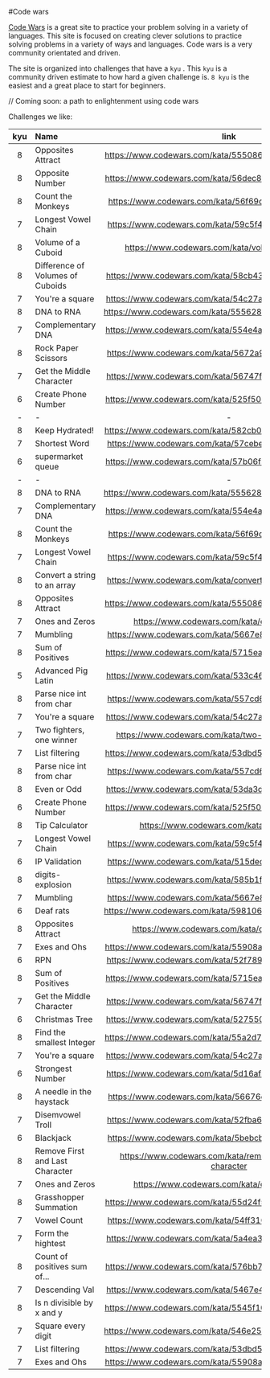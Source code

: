 #Code wars

[Code Wars](https://codewars.com) is a great site to practice your problem solving in a variety of languages. This site is focused on creating clever solutions to practice solving problems in a variety of ways and languages. Code wars is a very community orientated and driven.

The site is organized into challenges that have a `kyu` . This `kyu` is a community driven estimate to how hard a given challenge is. `8 kyu` is the easiest and a great place to start for beginners.

// Coming soon: a path to enlightenment using code wars

Challenges we like:

| kyu | Name                             |                             link                              |  language  |
| :-: | :------------------------------- | :-----------------------------------------------------------: | :--------: |
|  8  | Opposites Attract                |    https://www.codewars.com/kata/555086d53eac039a2a000083     |     C#     |
|  8  | Opposite Number                  |    https://www.codewars.com/kata/56dec885c54a926dcd001095     |     C#     |
|  8  | Count the Monkeys                |    https://www.codewars.com/kata/56f69d9f9400f508fb000ba7     |     C#     |
|  7  | Longest Vowel Chain              |    https://www.codewars.com/kata/59c5f4e9d751df43cf000035     |     C#     |
|  8  | Volume of a Cuboid               |       https://www.codewars.com/kata/volume-of-a-cuboid        |     C#     |
|  8  | Difference of Volumes of Cuboids |    https://www.codewars.com/kata/58cb43f4256836ed95000f97     |     C#     |
|  7  | You're a square                  |    https://www.codewars.com/kata/54c27a33fb7da0db0100040e     |     C#     |
|  8  | DNA to RNA                       |    https://www.codewars.com/kata/5556282156230d0e5e000089     |     C#     |
|  7  | Complementary DNA                |    https://www.codewars.com/kata/554e4a2f232cdd87d9000038     |     C#     |
|  8  | Rock Paper Scissors              |    https://www.codewars.com/kata/5672a98bdbdd995fad00000f     |     C#     |
|  7  | Get the Middle Character         |    https://www.codewars.com/kata/56747fd5cb988479af000028     |     C#     |
|  6  | Create Phone Number              |    https://www.codewars.com/kata/525f50e3b73515a6db000b83     |     C#     |
|  -  | -                                |                               -                               |     -      |
|  8  | Keep Hydrated!                   |    https://www.codewars.com/kata/582cb0224e56e068d800003c     |     C#     |
|  7  | Shortest Word                    |    https://www.codewars.com/kata/57cebe1dc6fdc20c57000ac9     |     C#     |
|  6  | supermarket queue                |    https://www.codewars.com/kata/57b06f90e298a7b53d000a86     | javascript |
|  -  | -                                |                               -                               |     -      |
|  8  | DNA to RNA                       |    https://www.codewars.com/kata/5556282156230d0e5e000089     | javascript |
|  7  | Complementary DNA                |    https://www.codewars.com/kata/554e4a2f232cdd87d9000038     | javascript |
|  8  | Count the Monkeys                |    https://www.codewars.com/kata/56f69d9f9400f508fb000ba7     | javascript |
|  7  | Longest Vowel Chain              |    https://www.codewars.com/kata/59c5f4e9d751df43cf000035     | javascript |
|  8  | Convert a string to an array     |  https://www.codewars.com/kata/convert-a-string-to-an-array   | javascript |
|  8  | Opposites Attract                |    https://www.codewars.com/kata/555086d53eac039a2a000083     | javascript |
|  7  | Ones and Zeros                   |         https://www.codewars.com/kata/ones-and-zeros          | javascript |
|  7  | Mumbling                         |    https://www.codewars.com/kata/5667e8f4e3f572a8f2000039     | javascript |
|  8  | Sum of Positives                 |    https://www.codewars.com/kata/5715eaedb436cf5606000381     | javascript |
|  5  | Advanced Pig Latin               |    https://www.codewars.com/kata/533c46b140aafec05b000d31     | javascript |
|  8  | Parse nice int from char         |    https://www.codewars.com/kata/557cd6882bfa3c8a9f0000c1     | javascript |
|  7  | You're a square                  |    https://www.codewars.com/kata/54c27a33fb7da0db0100040e     | javascript |
|  7  | Two fighters, one winner         |     https://www.codewars.com/kata/two-fighters-one-winner     | javascript |
|  7  | List filtering                   |    https://www.codewars.com/kata/53dbd5315a3c69eed20002dd     | javascript |
|  8  | Parse nice int from char         |    https://www.codewars.com/kata/557cd6882bfa3c8a9f0000c1     |     C#     |
|  8  | Even or Odd                      |    https://www.codewars.com/kata/53da3dbb4a5168369a0000fe     |     C#     |
|  6  | Create Phone Number              |    https://www.codewars.com/kata/525f50e3b73515a6db000b83     |     C#     |
|  8  | Tip Calculator                   |         https://www.codewars.com/kata/tip-calculator          |     C#     |
|  7  | Longest Vowel Chain              |    https://www.codewars.com/kata/59c5f4e9d751df43cf000035     |     C#     |
|  6  | IP Validation                    |    https://www.codewars.com/kata/515decfd9dcfc23bb6000006     |     C#     |
|  8  | digits-explosion                 |    https://www.codewars.com/kata/585b1fafe08bae9988000314     |     C#     |
|  7  | Mumbling                         |    https://www.codewars.com/kata/5667e8f4e3f572a8f2000039     | javascript |
|  6  | Deaf rats                        |    https://www.codewars.com/kata/598106cb34e205e074000031     |     C#     |
|  8  | Opposites Attract                |        https://www.codewars.com/kata/opposites-attract        |     C#     |
|  7  | Exes and Ohs                     |    https://www.codewars.com/kata/55908aad6620c066bc00002a     |     C#     |
|  6  | RPN                              |    https://www.codewars.com/kata/52f78966747862fc9a0009ae     |     C#     |
|  8  | Sum of Positives                 |    https://www.codewars.com/kata/5715eaedb436cf5606000381     |     C#     |
|  7  | Get the Middle Character         |    https://www.codewars.com/kata/56747fd5cb988479af000028     |     C#     |
|  6  | Christmas Tree                   |    https://www.codewars.com/kata/52755006cc238fcae70000ed     |     C#     |
|  8  | Find the smallest Integer        |    https://www.codewars.com/kata/55a2d7ebe362935a210000b2     | javascript |
|  7  | You're a square                  |    https://www.codewars.com/kata/54c27a33fb7da0db0100040e     |     C#     |
|  6  | Strongest Number                 |    https://www.codewars.com/kata/5d16af632cf48200254a6244     |     C#     |
|  8  | A needle in the haystack         |    https://www.codewars.com/kata/56676e8fabd2d1ff3000000c     | javascript |
|  7  | Disemvowel Troll                 |    https://www.codewars.com/kata/52fba66badcd10859f00097e     | javascript |
|  6  | Blackjack                        |    https://www.codewars.com/kata/5bebcbf2832c3acc870000f6     |     C#     |
|  8  | Remove First and Last Character  | https://www.codewars.com/kata/remove-first-and-last-character | javascript |
|  7  | Ones and Zeros                   |         https://www.codewars.com/kata/ones-and-zeros          |     C#     |
|  8  | Grasshopper Summation            |    https://www.codewars.com/kata/55d24f55d7dd296eb9000030     | javascript |
|  7  | Vowel Count                      |    https://www.codewars.com/kata/54ff3102c1bad923760001f3     | javascript |
|  7  | Form the hightest                |    https://www.codewars.com/kata/5a4ea304b3bfa89a9900008e     |     C#     |
|  8  | Count of positives sum of...     |    https://www.codewars.com/kata/576bb71bbbcf0951d5000044     | javascript |
|  7  | Descending Val                   |    https://www.codewars.com/kata/5467e4d82edf8bbf40000155     | javascript |
|  8  | Is n divisible by x and y        |    https://www.codewars.com/kata/5545f109004975ea66000086     | javascript |
|  7  | Square every digit               |    https://www.codewars.com/kata/546e2562b03326a88e000020     | javascript |
|  7  | List filtering                   |    https://www.codewars.com/kata/53dbd5315a3c69eed20002dd     |     C#     |
|  7  | Exes and Ohs                     |    https://www.codewars.com/kata/55908aad6620c066bc00002a     | javascript |
